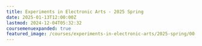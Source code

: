 ```yaml
---
title: Experiments in Electronic Arts - 2025 Spring
date: 2025-01-13T12:00:00Z
lastmod: 2024-12-04T05:32:32
coursemenuexpanded: true
featured_image: /courses/experiments-in-electronic-arts/2025-spring/00-getting-started/2025-experiments-in-electronic-arts-course-image.jpg
---
```

